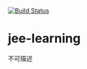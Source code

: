 [![Build Status](https://www.travis-ci.org/elvinzeng/jee-learning.svg?branch=master)](https://www.travis-ci.org/elvinzeng/jee-learning)

# jee-learning
不可描述  

